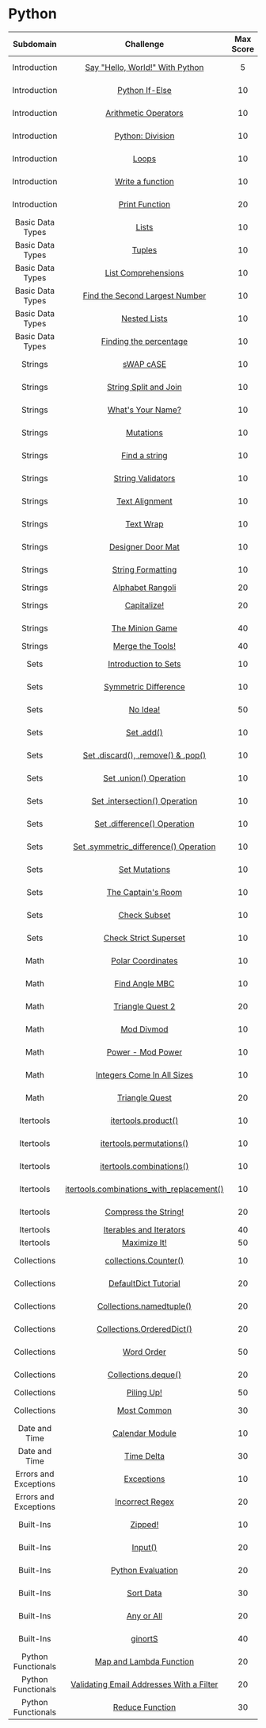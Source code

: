 # Python

|      Subdomain      |                                                           Challenge                                                          | Max Score  |  Difficulty  |                                                                           Solution                                                                          |
|:-------------------:|:----------------------------------------------------------------------------------------------------------------------------:|:----------:|:------------:|:-----------------------------------------------------------------------------------------------------------------------------------------------------------:|
|     Introduction    | [Say "Hello, World!" With Python](https://www.hackerrank.com/challenges/py-hello-world)                                      |      5     |     Easy     |[Python3 Solution](https://github.com/avtomato/HackerRank/blob/master/Python/Introduction/Say%20Hello%2C%20World!%20With%20Python.py)                        |
|     Introduction    | [Python If-Else](https://www.hackerrank.com/challenges/py-if-else)                                                           |     10     |     Easy     |[Python3 Solution](https://github.com/avtomato/HackerRank/blob/master/Python/Introduction/Python%20If-Else.py)                                               |
|     Introduction    | [Arithmetic Operators](https://www.hackerrank.com/challenges/python-arithmetic-operators)                                    |     10     |     Easy     |[Python3 Solution](https://github.com/avtomato/HackerRank/blob/master/Python/Introduction/Arithmetic%20Operators.py)                                         |
|     Introduction    | [Python: Division](https://www.hackerrank.com/challenges/python-division)                                                    |     10     |     Easy     |[Python3 Solution](https://github.com/avtomato/HackerRank/blob/master/Python/Introduction/Python%20Division.py)                                              |
|     Introduction    | [Loops](https://www.hackerrank.com/challenges/python-loops)                                                                  |     10     |     Easy     |[Python3 Solution](https://github.com/avtomato/HackerRank/blob/master/Python/Introduction/Loops.py)                                                          |
|     Introduction    | [Write a function](https://www.hackerrank.com/challenges/write-a-function)                                                   |     10     |     Easy     |[Python3 Solution](https://github.com/avtomato/HackerRank/blob/master/Python/Introduction/Write%20a%20function.py)                                           |
|     Introduction    | [Print Function](https://www.hackerrank.com/challenges/python-print)                                                         |     20     |     Easy     |[Python3 Solution](https://github.com/avtomato/HackerRank/blob/master/Python/Introduction/Print%20Function.py)                                               |
|   Basic Data Types  | [Lists](https://www.hackerrank.com/challenges/python-lists)                                                                  |     10     |     Easy     |[Python3 Solution](https://github.com/avtomato/HackerRank/blob/master/Python/Basic%20Data%20Types/Lists.py)                                                  |
|   Basic Data Types  | [Tuples](https://www.hackerrank.com/challenges/python-tuples)                                                                |     10     |     Easy     |[Python3 Solution](https://github.com/avtomato/HackerRank/blob/master/Python/Basic%20Data%20Types/Tuples.py)                                                 |
|   Basic Data Types  | [List Comprehensions](https://www.hackerrank.com/challenges/list-comprehensions)                                             |     10     |     Easy     |[Python3 Solution](https://github.com/avtomato/HackerRank/blob/master/Python/Basic%20Data%20Types/List%20Comprehensions.py)                                  |
|   Basic Data Types  | [Find the Second Largest Number](https://www.hackerrank.com/challenges/find-second-maximum-number-in-a-list)                 |     10     |     Easy     |[Python3 Solution](https://github.com/avtomato/HackerRank/blob/master/Python/Basic%20Data%20Types/Find%20the%20Second%20Largest%20Number.py)                 |
|   Basic Data Types  | [Nested Lists](https://www.hackerrank.com/challenges/nested-list)                                                            |     10     |     Easy     |[Python3 Solution](https://github.com/avtomato/HackerRank/blob/master/Python/Basic%20Data%20Types/Nested%20Lists.py)                                         |
|   Basic Data Types  | [Finding the percentage](https://www.hackerrank.com/challenges/finding-the-percentage)                                       |     10     |     Easy     |[Python3 Solution](https://github.com/avtomato/HackerRank/blob/master/Python/Basic%20Data%20Types/Finding%20the%20percentage.py)                             |
|       Strings       | [sWAP cASE](https://www.hackerrank.com/challenges/swap-case)                                                                 |     10     |     Easy     |[Python3 Solution](https://github.com/avtomato/HackerRank/blob/master/Python/Strings/sWAP%20cASE.py)                                                         |
|       Strings       | [String Split and Join](https://www.hackerrank.com/challenges/python-string-split-and-join)                                  |     10     |     Easy     |[Python3 Solution](https://github.com/avtomato/HackerRank/blob/master/Python/Strings/String%20Split%20and%20Join.py)                                         |
|       Strings       | [What's Your Name?](https://www.hackerrank.com/challenges/whats-your-name)                                                   |     10     |     Easy     |[Python3 Solution](https://github.com/avtomato/HackerRank/blob/master/Python/Strings/What's%20Your%20Name.py)                                                |
|       Strings       | [Mutations](https://www.hackerrank.com/challenges/python-mutations)                                                          |     10     |     Easy     |[Python3 Solution](https://github.com/avtomato/HackerRank/blob/master/Python/Strings/Mutations.py)                                                           |
|       Strings       | [Find a string](https://www.hackerrank.com/challenges/find-a-string)                                                         |     10     |     Easy     |[Python3 Solution](https://github.com/avtomato/HackerRank/blob/master/Python/Strings/Find%20a%20string.py)                                                   |
|       Strings       | [String Validators](https://www.hackerrank.com/challenges/string-validators)                                                 |     10     |     Easy     |[Python3 Solution](https://github.com/avtomato/HackerRank/blob/master/Python/Strings/String%20Validators.py)                                                 |
|       Strings       | [Text Alignment](https://www.hackerrank.com/challenges/text-alignment)                                                       |     10     |     Easy     |[Python3 Solution](https://github.com/avtomato/HackerRank/blob/master/Python/Strings/Text%20Alignment.py)                                                    |
|       Strings       | [Text Wrap](https://www.hackerrank.com/challenges/text-wrap)                                                                 |     10     |     Easy     |[Python3 Solution](https://github.com/avtomato/HackerRank/blob/master/Python/Strings/Text%20Wrap.py)                                                         |
|       Strings       | [Designer Door Mat](https://www.hackerrank.com/challenges/designer-door-mat)                                                 |     10     |     Easy     |[Python3 Solution](https://github.com/avtomato/HackerRank/blob/master/Python/Strings/Designer%20Door%20Mat.py)                                               |
|       Strings       | [String Formatting](https://www.hackerrank.com/challenges/python-string-formatting)                                          |     10     |     Easy     |[Python3 Solution](https://github.com/avtomato/HackerRank/blob/master/Python/Strings/String%20Formatting.py)                                                 |
|       Strings       | [Alphabet Rangoli](https://www.hackerrank.com/challenges/alphabet-rangoli)                                                   |     20     |     Easy     |[]()                                                                                                                                                         |
|       Strings       | [Capitalize!](https://www.hackerrank.com/challenges/capitalize)                                                              |     20     |     Easy     |[Python3 Solution](https://github.com/avtomato/HackerRank/blob/master/Python/Strings/Capitalize!.py)                                                         |
|       Strings       | [The Minion Game](https://www.hackerrank.com/challenges/the-minion-game)                                                     |     40     |    Medium    |[Python3 Solution](https://github.com/avtomato/HackerRank/blob/master/Python/Strings/The%20Minion%20Game.py)                                                 |
|       Strings       | [Merge the Tools!](https://www.hackerrank.com/challenges/merge-the-tools)                                                    |     40     |    Medium    |[]()                                                                                                                                                         | 
|        Sets         | [Introduction to Sets](https://www.hackerrank.com/challenges/py-introduction-to-sets)                                        |     10     |     Easy     |[Python3 Solution](https://github.com/avtomato/HackerRank/blob/master/Python/Sets/Introduction%20to%20Sets.py)                                               |
|        Sets         | [Symmetric Difference](https://www.hackerrank.com/challenges/symmetric-difference)                                           |     10     |     Easy     |[Python3 Solution](https://github.com/avtomato/HackerRank/blob/master/Python/Sets/Symmetric%20Difference.py)                                                 |
|        Sets         | [No Idea!](https://www.hackerrank.com/challenges/no-idea)                                                                    |     50     |    Medium    |[Python3 Solution](https://github.com/avtomato/HackerRank/blob/master/Python/Sets/No%20Idea!.py)                                                             |
|        Sets         | [Set .add()](https://www.hackerrank.com/challenges/py-set-add)                                                               |     10     |     Easy     |[Python3 Solution](https://github.com/avtomato/HackerRank/blob/master/Python/Sets/Set%20.add().py)                                                           |
|        Sets         | [Set .discard(), .remove() & .pop()](https://www.hackerrank.com/challenges/py-set-discard-remove-pop)                        |     10     |     Easy     |[Python3 Solution](https://github.com/avtomato/HackerRank/blob/master/Python/Sets/Set%20.discard()%2C%20.remove()%20%26%20.pop().py)                         |
|        Sets         | [Set .union() Operation](https://www.hackerrank.com/challenges/py-set-union)                                                 |     10     |     Easy     |[Python3 Solution](https://github.com/avtomato/HackerRank/blob/master/Python/Sets/Set%20.union()%20Operation.py)                                             |
|        Sets         | [Set .intersection() Operation](https://www.hackerrank.com/challenges/py-set-intersection-operation)                         |     10     |     Easy     |[Python3 Solution](https://github.com/avtomato/HackerRank/blob/master/Python/Sets/Set%20.intersection()%20Operation.py)                                      |
|        Sets         | [Set .difference() Operation](https://www.hackerrank.com/challenges/py-set-difference-operation)                             |     10     |     Easy     |[Python3 Solution](https://github.com/avtomato/HackerRank/blob/master/Python/Sets/Set%20.difference()%20Operation.py)                                        |
|        Sets         | [Set .symmetric_difference() Operation](https://www.hackerrank.com/challenges/py-set-symmetric-difference-operation)         |     10     |     Easy     |[Python3 Solution](https://github.com/avtomato/HackerRank/blob/master/Python/Sets/Set%20.symmetric_difference()%20Operation.py)                              |
|        Sets         | [Set Mutations](https://www.hackerrank.com/challenges/py-set-mutations)                                                      |     10     |     Easy     |[Python3 Solution](https://github.com/avtomato/HackerRank/blob/master/Python/Sets/Set%20Mutations.py)                                                        |
|        Sets         | [The Captain's Room](https://www.hackerrank.com/challenges/py-the-captains-room)                                             |     10     |     Easy     |[Python3 Solution](https://github.com/avtomato/HackerRank/blob/master/Python/Sets/The%20Captain's%20Room.py)                                                 |
|        Sets         | [Check Subset](https://www.hackerrank.com/challenges/py-check-subset)                                                        |     10     |     Easy     |[Python3 Solution](https://github.com/avtomato/HackerRank/blob/master/Python/Sets/Check%20Subset.py)                                                         |
|        Sets         | [Check Strict Superset](https://www.hackerrank.com/challenges/py-check-strict-superset)                                      |     10     |     Easy     |[Python3 Solution](https://github.com/avtomato/HackerRank/blob/master/Python/Sets/Check%20Strict%20Superset.py)                                              |
|        Math         | [Polar Coordinates](https://www.hackerrank.com/challenges/polar-coordinates)                                                 |     10     |     Easy     |[Python3 Solution](https://github.com/avtomato/HackerRank/blob/master/Python/Math/Polar%20Coordinates.py)                                                    |
|        Math         | [Find Angle MBC](https://www.hackerrank.com/challenges/find-angle)                                                           |     10     |    Medium    |[Python3 Solution](https://github.com/avtomato/HackerRank/blob/master/Python/Math/Find%20Angle%20MBC.py)                                                     |
|        Math         | [Triangle Quest 2](https://www.hackerrank.com/challenges/triangle-quest-2)                                                   |     20     |    Medium    |[Python3 Solution](https://github.com/avtomato/HackerRank/blob/master/Python/Math/Triangle%20Quest%202.py)                                                   |
|        Math         | [Mod Divmod](https://www.hackerrank.com/challenges/python-mod-divmod)                                                        |     10     |     Easy     |[Python3 Solution](https://github.com/avtomato/HackerRank/blob/master/Python/Math/Mod%20Divmod.py)                                                           |
|        Math         | [Power - Mod Power](https://www.hackerrank.com/challenges/python-power-mod-power)                                            |     10     |     Easy     |[Python3 Solution](https://github.com/avtomato/HackerRank/blob/master/Python/Math/Power%20-%20Mod%20Power.py)                                                |
|        Math         | [Integers Come In All Sizes](https://www.hackerrank.com/challenges/python-integers-come-in-all-sizes)                        |     10     |     Easy     |[Python3 Solution](https://github.com/avtomato/HackerRank/blob/master/Python/Math/Integers%20Come%20In%20All%20Sizes.py)                                     |
|        Math         | [Triangle Quest](https://www.hackerrank.com/challenges/python-quest-1)                                                       |     20     |    Medium    |[Python3 Solution](https://github.com/avtomato/HackerRank/blob/master/Python/Math/Triangle%20Quest.py)                                                       |
|      Itertools      | [itertools.product()](https://www.hackerrank.com/challenges/itertools-product)                                               |     10     |     Easy     |[Python3 Solution](https://github.com/avtomato/HackerRank/blob/master/Python/Itertools/itertools.product().py)                                               |
|      Itertools      | [itertools.permutations()](https://www.hackerrank.com/challenges/itertools-permutations)                                     |     10     |     Easy     |[Python3 Solution](https://github.com/avtomato/HackerRank/blob/master/Python/Itertools/itertools.permutations().py)                                          |
|      Itertools      | [itertools.combinations()](https://www.hackerrank.com/challenges/itertools-combinations)                                     |     10     |     Easy     |[Python3 Solution](https://github.com/avtomato/HackerRank/blob/master/Python/Itertools/itertools.combinations().py)                                          |
|      Itertools      | [itertools.combinations_with_replacement()](https://www.hackerrank.com/challenges/itertools-combinations-with-replacement)   |     10     |     Easy     |[Python3 Solution](https://github.com/avtomato/HackerRank/blob/master/Python/Itertools/itertools.combinations_with_replacement().py)                         |
|      Itertools      | [Compress the String!](https://www.hackerrank.com/challenges/compress-the-string)                                            |     20     |    Medium    |[Python3 Solution](https://github.com/avtomato/HackerRank/blob/master/Python/Itertools/Compress%20the%20String!.py)                                          |
|      Itertools      | [Iterables and Iterators](https://www.hackerrank.com/challenges/iterables-and-iterators)                                     |     40     |    Medium    |[]()                                                                                                                                                         |
|      Itertools      | [Maximize It!](https://www.hackerrank.com/challenges/maximize-it)                                                            |     50     |     Hard     |[]()                                                                                                                                                         |
|     Collections     | [collections.Counter()](https://www.hackerrank.com/challenges/collections-counter)                                           |     10     |     Easy     |[Python3 Solution](https://github.com/avtomato/HackerRank/blob/master/Python/Collections/collections.Counter().py)                                           |
|     Collections     | [DefaultDict Tutorial](https://www.hackerrank.com/challenges/defaultdict-tutorial)                                           |     20     |     Easy     |[Python3 Solution](https://github.com/avtomato/HackerRank/blob/master/Python/Collections/DefaultDict%20Tutorial.py)                                          |
|     Collections     | [Collections.namedtuple()](https://www.hackerrank.com/challenges/py-collections-namedtuple)                                  |     20     |     Easy     |[Python3 Solution](https://github.com/avtomato/HackerRank/blob/master/Python/Collections/Collections.namedtuple().py)                                        |
|     Collections     | [Collections.OrderedDict()](https://www.hackerrank.com/challenges/py-collections-ordereddict)                                |     20     |     Easy     |[Python3 Solution](https://github.com/avtomato/HackerRank/blob/master/Python/Collections/Collections.OrderedDict().py)                                       |
|     Collections     | [Word Order](https://www.hackerrank.com/challenges/word-order)                                                               |     50     |    Medium    |[Python3 Solution](https://github.com/avtomato/HackerRank/blob/master/Python/Collections/Word%20Order.py)                                                    |
|     Collections     | [Collections.deque()](https://www.hackerrank.com/challenges/py-collections-deque)                                            |     20     |     Easy     |[Python3 Solution](https://github.com/avtomato/HackerRank/blob/master/Python/Collections/Collections.deque().py)                                             |
|     Collections     | [Piling Up!](https://www.hackerrank.com/challenges/piling-up)                                                                |     50     |    Medium    |[]()                                                                                                                                                         |
|     Collections     | [Most Common](https://www.hackerrank.com/challenges/most-commons)                                                            |     30     |    Medium    |[Python3 Solution](https://github.com/avtomato/HackerRank/blob/master/Python/Collections/Most%20Common.py)                                                   |
|    Date and Time    | [Calendar Module](https://www.hackerrank.com/challenges/calendar-module)                                                     |     10     |     Easy     |[Python3 Solution](https://github.com/avtomato/HackerRank/blob/master/Python/Date%20and%20Time/Calendar%20Module.py)                                         |
|    Date and Time    | [Time Delta](https://www.hackerrank.com/challenges/python-time-delta)                                                        |     30     |    Medium    |[Python3 Solution](https://github.com/avtomato/HackerRank/blob/master/Python/Date%20and%20Time/Time%20Delta.py)                                              |
|Errors and Exceptions| [Exceptions](https://www.hackerrank.com/challenges/exceptions)                                                               |     10     |     Easy     |[Python3 Solution](https://github.com/avtomato/HackerRank/blob/master/Python/Errors%20and%20Exceptions/Exceptions.py)                                        |
|Errors and Exceptions| [Incorrect Regex](https://www.hackerrank.com/challenges/incorrect-regex)                                                     |     20     |     Easy     |[Python3 Solution](https://github.com/avtomato/HackerRank/blob/master/Python/Errors%20and%20Exceptions/Incorrect%20Regex.py)                                 |
|      Built-Ins      | [Zipped!](https://www.hackerrank.com/challenges/zipped)                                                                      |     10     |     Easy     |[Python3 Solution](https://github.com/avtomato/HackerRank/blob/master/Python/Built-Ins/Zipped!.py)                                                           |
|      Built-Ins      | [Input()](https://www.hackerrank.com/challenges/input)                                                                       |     20     |     Easy     |[Python2 Solution](https://github.com/avtomato/HackerRank/blob/master/Python/Built-Ins/Input().py)                                                           |
|      Built-Ins      | [Python Evaluation](https://www.hackerrank.com/challenges/python-eval)                                                       |     20     |     Easy     |[Python3 Solution](https://github.com/avtomato/HackerRank/blob/master/Python/Built-Ins/Python%20Evaluation.py)                                               | 
|      Built-Ins      | [Sort Data](https://www.hackerrank.com/challenges/python-sort-sort)                                                          |     30     |    Medium    |[Python3 Solution](https://github.com/avtomato/HackerRank/blob/master/Python/Built-Ins/Sort%20Data.py)                                                       |
|      Built-Ins      | [Any or All](https://www.hackerrank.com/challenges/any-or-all)                                                               |     20     |     Easy     |[Python3 Solution](https://github.com/avtomato/HackerRank/blob/master/Python/Built-Ins/Any%20or%20All.py)                                                    |
|      Built-Ins      | [ginortS](https://www.hackerrank.com/challenges/ginorts)                                                                     |     40     |    Medium    |[Python3 Solution](https://github.com/avtomato/HackerRank/blob/master/Python/Built-Ins/ginortS.py)                                                           |
|  Python Functionals | [Map and Lambda Function](https://www.hackerrank.com/challenges/map-and-lambda-expression)                                   |     20     |     Easy     |[Python3 Solution](https://github.com/avtomato/HackerRank/blob/master/Python/Python%20Functionals/Map%20and%20Lambda%20Function.py)                          |
|  Python Functionals | [Validating Email Addresses With a Filter](https://www.hackerrank.com/challenges/validate-list-of-email-address-with-filter) |     20     |    Medium    |[Python3 Solution](https://github.com/avtomato/HackerRank/blob/master/Python/Python%20Functionals/Validating%20Email%20Addresses%20With%20a%20Filter.py)     |
|  Python Functionals | [Reduce Function](https://www.hackerrank.com/challenges/reduce-function)                                                     |     30     |    Medium    |[Python3 Solution](https://github.com/avtomato/HackerRank/blob/master/Python/Python%20Functionals/Reduce%20Function.py)                                      |
